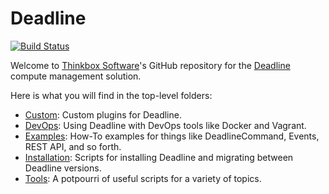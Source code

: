 Deadline
=======

[![Build Status](https://travis-ci.org/ThinkboxSoftware/Deadline.svg?branch=master)](https://travis-ci.org/ThinkboxSoftware/Deadline)

Welcome to [Thinkbox Software](http://www.thinkboxsoftware.com/)'s GitHub repository for the 
[Deadline](http://deadline.thinkboxsoftware.com/) compute management solution.

Here is what you will find in the top-level folders:

* [Custom](Custom/README.md):  Custom plugins for Deadline.
* [DevOps](DevOps/README.md):  Using Deadline with DevOps tools like Docker and Vagrant.
* [Examples](Examples/README.md):  How-To examples for things like DeadlineCommand, Events, REST API, and so forth.
* [Installation](Installation/README.md):  Scripts for installing Deadline and migrating between Deadline versions.
* [Tools](Tools/README.md): A potpourri of useful scripts for a variety of topics.

